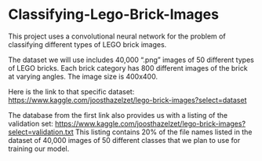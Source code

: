 # Classifying-Lego-Brick-Images
This project uses a convolutional neural network for the problem of classifying different types of LEGO brick images.

The dataset we will use includes 40,000 “.png” images of 50 different types of LEGO bricks.
Each brick category has 800 different images of the brick at varying angles. The image size is
400x400.

Here is the link to that specific dataset:
https://www.kaggle.com/joosthazelzet/lego-brick-images?select=dataset

The database from the first link also provides us with a listing of the validation set:
https://www.kaggle.com/joosthazelzet/lego-brick-images?select=validation.txt
This listing contains 20% of the file names listed in the dataset of 40,000 images of 50 different
classes that we plan to use for training our model.
